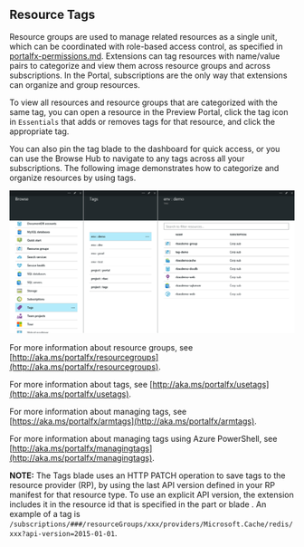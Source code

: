 
## Resource Tags

Resource groups are used to manage related resources as a single unit, which can be coordinated with role-based access control, as specified in [portalfx-permissions.md](portalfx-permissions.md). Extensions can tag resources with name/value pairs to categorize and view them across resource groups and across subscriptions. In the Portal, subscriptions are the only way that extensions can organize and group resources.

To view all resources and resource groups that are categorized with the same tag, you can open a resource in the Preview Portal, click the tag icon in `Essentials` that adds or removes tags for that resource, and click the appropriate tag.

You can also pin the tag blade to the dashboard for quick access, or you can use the Browse Hub to navigate to any tags across all your subscriptions. The following image demonstrates how to categorize and organize resources by using tags.

![alt-text](../media/portalfx-tags/tags.png "Categorizing and organizing resources with tags")

For more information about resource groups, see [http://aka.ms/portalfx/resourcegroups](http://aka.ms/portalfx/resourcegroups).

For more information about tags, see [http://aka.ms/portalfx/usetags](http://aka.ms/portalfx/usetags).

For more information about managing tags, see [https://aka.ms/portalfx/armtags](http://aka.ms/portalfx/armtags).

For more information about managing tags using Azure PowerShell, see [http://aka.ms/portalfx/managingtags](http://aka.ms/portalfx/managingtags).

**NOTE:** The Tags blade uses an HTTP PATCH operation to save tags to the resource provider (RP), by using the last API version defined in your RP manifest for that resource type. To use an explicit API version, the extension includes it in the resource id that is specified in the part or blade .  An example of a tag is   ```/subscriptions/###/resourceGroups/xxx/providers/Microsoft.Cache/redis/xxx?api-version=2015-01-01```.
